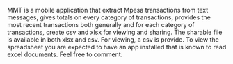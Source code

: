 MMT is a mobile application that extract Mpesa transactions from text messages, gives totals on every category of transactions,
 provides the most recent transactions both generally and for each category of transactions, create csv and xlsx for viewing and sharing. 
 The sharable file is available in both xlsx and csv. 
 For viewing, a csv is provide. To view the spreadsheet you are expected to have an app installed that is known to read excel documents.
 Feel free to comment.
